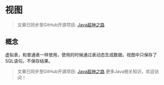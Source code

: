 # 视图

> 文章已同步至GitHub开源项目: [Java超神之路](https://github.com/shaoxiongdu/java-notes)

## 概念

​ 虚拟表，和普通表一样使用，使用的时候通过表动态生成数据。视图中只保存了SQL语句。不保存结果。











> 文章已同步至GitHub开源项目: [Java超神之路](https://github.com/shaoxiongdu/java-notes) 更多Java相关知识，欢迎访问！